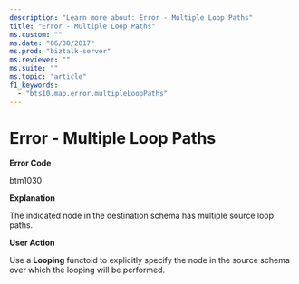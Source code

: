 ```yaml
---
description: "Learn more about: Error - Multiple Loop Paths"
title: "Error - Multiple Loop Paths"
ms.custom: ""
ms.date: "06/08/2017"
ms.prod: "biztalk-server"
ms.reviewer: ""
ms.suite: ""
ms.topic: "article"
f1_keywords: 
  - "bts10.map.error.multipleLoopPaths"
---
```

# Error - Multiple Loop Paths
**Error Code**  
  
 btm1030  
  
 **Explanation**  
  
 The indicated node in the destination schema has multiple source loop paths.  
  
 **User Action**  
  
 Use a **Looping** functoid to explicitly specify the node in the source schema over which the looping will be performed.
